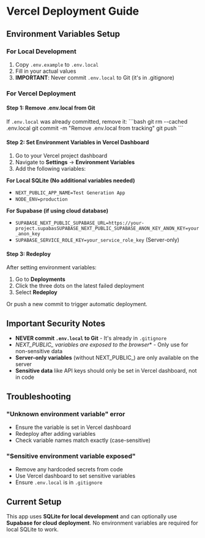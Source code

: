 # Vercel Deployment Guide

## Environment Variables Setup

### For Local Development
1. Copy `.env.example` to `.env.local`
2. Fill in your actual values
3. **IMPORTANT**: Never commit `.env.local` to Git (it's in .gitignore)

### For Vercel Deployment

#### Step 1: Remove .env.local from Git
If `.env.local` was already committed, remove it:
\`\`\`bash
git rm --cached .env.local
git commit -m "Remove .env.local from tracking"
git push
\`\`\`

#### Step 2: Set Environment Variables in Vercel Dashboard
1. Go to your Vercel project dashboard
2. Navigate to **Settings** → **Environment Variables**
3. Add the following variables:

**For Local SQLite (No additional variables needed)**
- `NEXT_PUBLIC_APP_NAME=Test Generation App`
- `NODE_ENV=production`

**For Supabase (if using cloud database)**
- `SUPABASE_NEXT_PUBLIC_SUPABASE_URL=https://your-project.supabasSUPABASE_NEXT_PUBLIC_SUPABASE_ANON_KEY_ANON_KEY=your_anon_key`
- `SUPABASE_SERVICE_ROLE_KEY=your_service_role_key` (Server-only)

#### Step 3: Redeploy
After setting environment variables:
1. Go to **Deployments**
2. Click the three dots on the latest failed deployment
3. Select **Redeploy**

Or push a new commit to trigger automatic deployment.

## Important Security Notes

- **NEVER commit `.env.local` to Git** - It's already in `.gitignore`
- **NEXT_PUBLIC_* variables are exposed to the browser** - Only use for non-sensitive data
- **Server-only variables** (without NEXT_PUBLIC_) are only available on the server
- **Sensitive data** like API keys should only be set in Vercel dashboard, not in code

## Troubleshooting

### "Unknown environment variable" error
- Ensure the variable is set in Vercel dashboard
- Redeploy after adding variables
- Check variable names match exactly (case-sensitive)

### "Sensitive environment variable exposed"
- Remove any hardcoded secrets from code
- Use Vercel dashboard to set sensitive variables
- Ensure `.env.local` is in `.gitignore`

## Current Setup

This app uses **SQLite for local development** and can optionally use **Supabase for cloud deployment**. No environment variables are required for local SQLite to work.
